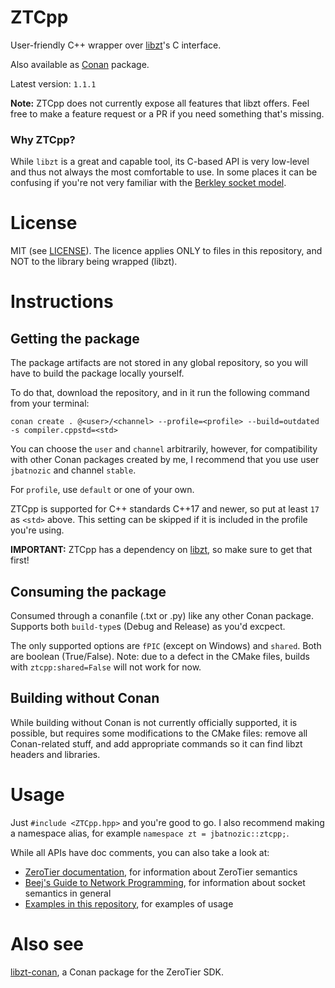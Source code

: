 # ZTCpp
User-friendly C++ wrapper over [libzt](https://github.com/zerotier/libzt)'s C interface.

Also available as [Conan](https://conan.io/) package.

Latest version: `1.1.1`

**Note:** ZTCpp does not currently expose all features that libzt offers. Feel free to make a feature request
or a PR if you need something that's missing.

### Why ZTCpp?
While `libzt` is a great and capable tool, its C-based API is very low-level and thus not always the most comfortable to use.
In some places it can be confusing if you're not very familiar with the [Berkley socket model](https://en.wikipedia.org/wiki/Berkeley_sockets).

# License
MIT (see [LICENSE](https://github.com/jbatnozic/ztcpp/blob/master/LICENSE)).
The licence applies ONLY to files in this repository, and NOT to the library being wrapped (libzt).

# Instructions

## Getting the package
The package artifacts are not stored in any global repository, so you will have to build the package locally yourself.

To do that, download the repository, and in it run the following command from your terminal:

```
conan create . @<user>/<channel> --profile=<profile> --build=outdated -s compiler.cppstd=<std>
```

You can choose the `user` and `channel` arbitrarily, however, for compatibility with other Conan packages created by 
me, I recommend that you use user `jbatnozic` and channel `stable`.

For `profile`, use `default` or one of your own.

ZTCpp is supported for C++ standards C++17 and newer, so put at least `17` as `<std>` above. This setting can be skipped
if it is included in the profile you're using.

**IMPORTANT:** ZTCpp has a dependency on [libzt](https://github.com/jbatnozic/libzt-conan), so make sure to get that first!

## Consuming the package
Consumed through a conanfile (.txt or .py) like any other Conan package. Supports both `build-type`s (Debug and Release) as you'd excpect.

The only supported options are `fPIC` (except on Windows) and `shared`. Both are boolean (True/False). Note: due to a defect in the CMake files, builds with `ztcpp:shared=False` will not work for now.

## Building without Conan
While building without Conan is not currently officially supported, it is possible, but requires some modifications to the CMake files:
remove all Conan-related stuff, and add appropriate commands so it can find libzt headers and libraries.

# Usage
Just `#include <ZTCpp.hpp>` and you're good to go. I also recommend making a namespace alias, for example `namespace zt = jbatnozic::ztcpp;`.

While all APIs have doc comments, you can also take a look at:
- [ZeroTier documentation](https://github.com/zerotier/libzt/blob/master/include/README.md), for information about ZeroTier semantics
- [Beej's Guide to Network Programming](https://beej.us/guide/bgnet/html/), for information about socket semantics in general
- [Examples in this repository](https://github.com/jbatnozic/ztcpp/tree/master/Examples/Source), for examples of usage

# Also see
[libzt-conan](https://github.com/jbatnozic/libzt-conan), a Conan package for the ZeroTier SDK.